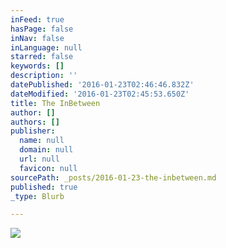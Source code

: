 ```yaml
---
inFeed: true
hasPage: false
inNav: false
inLanguage: null
starred: false
keywords: []
description: ''
datePublished: '2016-01-23T02:46:46.832Z'
dateModified: '2016-01-23T02:45:53.650Z'
title: The InBetween
author: []
authors: []
publisher:
  name: null
  domain: null
  url: null
  favicon: null
sourcePath: _posts/2016-01-23-the-inbetween.md
published: true
_type: Blurb

---
```

![](https://the-grid-user-content.s3-us-west-2.amazonaws.com/ef47b900-c5db-4f12-b419-71fc6daf4560.jpg)